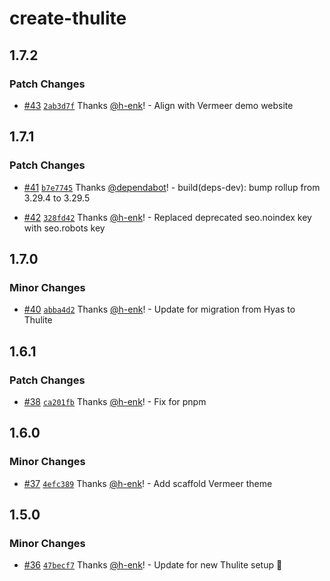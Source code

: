 # create-thulite

## 1.7.2

### Patch Changes

- [#43](https://github.com/thuliteio/create-thulite/pull/43) [`2ab3d7f`](https://github.com/thuliteio/create-thulite/commit/2ab3d7fedd20796b63c96f7c91860979cbc26974) Thanks [@h-enk](https://github.com/h-enk)! - Align with Vermeer demo website

## 1.7.1

### Patch Changes

- [#41](https://github.com/thuliteio/create-thulite/pull/41) [`b7e7745`](https://github.com/thuliteio/create-thulite/commit/b7e77452388edc083308bdc5d3d0116b7a250b4f) Thanks [@dependabot](https://github.com/apps/dependabot)! - build(deps-dev): bump rollup from 3.29.4 to 3.29.5

- [#42](https://github.com/thuliteio/create-thulite/pull/42) [`328fd42`](https://github.com/thuliteio/create-thulite/commit/328fd426629895dae016f623cf95362d35e4b94c) Thanks [@h-enk](https://github.com/h-enk)! - Replaced deprecated seo.noindex key with seo.robots key

## 1.7.0

### Minor Changes

- [#40](https://github.com/thuliteio/create-thulite/pull/40) [`abba4d2`](https://github.com/thuliteio/create-thulite/commit/abba4d2dab418a3cf9611815f187faec80a739ea) Thanks [@h-enk](https://github.com/h-enk)! - Update for migration from Hyas to Thulite

## 1.6.1

### Patch Changes

- [#38](https://github.com/gethyas/create-hyas/pull/38) [`ca201fb`](https://github.com/gethyas/create-hyas/commit/ca201fbcd506383a9b2b50ec3878892c4b8bd778) Thanks [@h-enk](https://github.com/h-enk)! - Fix for pnpm

## 1.6.0

### Minor Changes

- [#37](https://github.com/gethyas/create-hyas/pull/37) [`4efc389`](https://github.com/gethyas/create-hyas/commit/4efc389e4f40fa460cb72e8654fb958fb83f49ef) Thanks [@h-enk](https://github.com/h-enk)! - Add scaffold Vermeer theme

## 1.5.0

### Minor Changes

- [#36](https://github.com/gethyas/create-hyas/pull/36) [`47becf7`](https://github.com/gethyas/create-hyas/commit/47becf7b21e76ee5d18194272579eb3f65bccec6) Thanks [@h-enk](https://github.com/h-enk)! - Update for new Thulite setup 🚀
